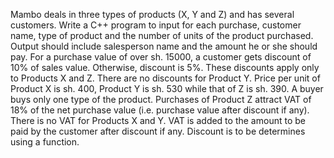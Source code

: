 Mambo deals in three types of products (X, Y and Z) and has several customers. Write a C++ program to input for each purchase, customer name, type of product and the number of units of the product purchased.  Output should include salesperson name and the amount he or she should pay. For a purchase value of over sh. 15000, a customer gets discount of 10% of sales value. Otherwise, discount is 5%. These discounts apply only to Products X and Z. There are no discounts for Product Y.  Price per unit of Product X is sh. 400, Product Y is sh. 530 while that of Z is sh. 390.  A buyer buys only one type of the product. Purchases of Product Z attract VAT of 18% of the net purchase value (i.e. purchase value after discount if any). There is no VAT for Products X and Y. VAT is added to the amount to be paid by the customer after discount if any. Discount is to be determines using a function.

